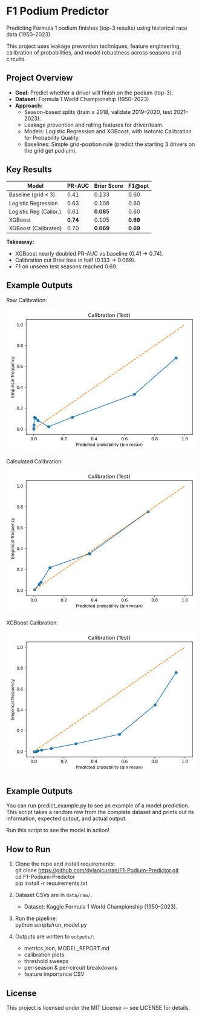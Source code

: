 # F1 Podium Predictor

Predicting Formula 1 podium finishes (top-3 results) using historical race data (1950–2023).  

This project uses leakage prevention techniques, feature engineering, calibration of probabilities, and model robustness across seasons and circuits.

## Project Overview
- **Goal:** Predict whether a driver will finish on the podium (top-3).  
- **Dataset:** Formula 1 World Championship (1950–2023)  
- **Approach:**  
  - Season-based splits (train ≤ 2018, validate 2019–2020, test 2021–2023).  
  - Leakage prevention and rolling features for driver/team.
  - Models: Logistic Regression and XGBoost, with Isotonic Calibration for Probability Quality.  
  - Baselines: Simple grid-position rule (predict the starting 3 drivers on the grid get podium).

## Key Results
| Model                  | PR-AUC | Brier Score | F1@opt |
|-------------------------|--------|-------------|--------|
| Baseline (grid ≤ 3)     | 0.41   | 0.133       | 0.60   |
| Logistic Regression     | 0.63   | 0.108       | 0.60   |
| Logistic Reg (Calibr.)  | 0.61   | **0.085**   | 0.60   |
| XGBoost                 | **0.74** | 0.105     | **0.69** |
| XGBoost (Calibrated)    | 0.70   | **0.069**   | **0.69** |

**Takeaway:**  
- XGBoost nearly doubled PR-AUC vs baseline (0.41 → 0.74).  
- Calibration cut Brier loss in half (0.133 → 0.069).
- F1 on unseen test seasons reached 0.69.

## Example Outputs
Raw Calibration:  

![Calibration Raw](outputs/calibration_test_raw.png)  

Calculated Calibration:  

![Calibration Calibrated](outputs/calibration_test_calibrated.png)  

XGBoost Calibration:  

![XGB Calibration](outputs/xgb_calibration_test_raw.png)  

## Example Outputs
You can run predict_example.py to see an example of a model prediction. This script takes a random row from the complete dataset and prints out its information, expected output, and actual output.

Run this script to see the model in action!

## How to Run
1. Clone the repo and install requirements:  
   git clone https://github.com/dylanjcurran/F1-Podium-Predictor.git  
   cd F1-Podium-Predictor  
   pip install -r requirements.txt  

2. Dataset CSVs are in `data/raw/`.  
   - Dataset: Kaggle Formula 1 World Championship (1950–2023).  

3. Run the pipeline:  
   python scripts/run_model.py  

4. Outputs are written to `outputs/`:  
   - metrics.json, MODEL_REPORT.md  
   - calibration plots  
   - threshold sweeps  
   - per-season & per-circuit breakdowns  
   - feature importance CSV

## License
This project is licensed under the MIT License — see LICENSE for details.
